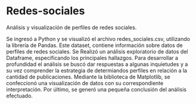 # Redes-sociales
Análisis y visualización de perfiles de redes sociales.

Se ingresó a Python y se visualizó el archivo redes_sociales.csv, utilizando la librería de Pandas. Este dataset, contiene información sobre datos de perfiles de redes sociales. Se Realizó un análisis exploratorio de datos del Dataframe, especificando los principales hallazgos. Para desarrollar a profundidad el análisis se buscó dar respuestas a algunas inquietudes y a su vez comprender la estrategia de determiandos perfiles en relación a la cantidad de publicaciones. Mediante la biblioteca de Matplotlib, se confeccionó una visualización de datos con su correspondiente interpretación. 
Por último, se generó una pequeña conclusión del análisis efectuado.
